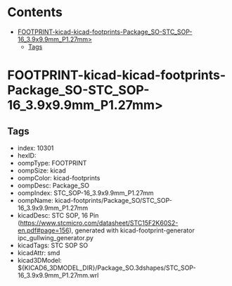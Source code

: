 



Contents
========

* [FOOTPRINT-kicad-kicad-footprints-Package_SO-STC_SOP-16_3.9x9.9mm_P1.27mm>](#footprint-kicad-kicad-footprints-package_so-stc_sop-16_39x99mm_p127mm)
	* [Tags](#tags)

# FOOTPRINT-kicad-kicad-footprints-Package_SO-STC_SOP-16_3.9x9.9mm_P1.27mm>

## Tags

- index: 10301
- hexID: 
- oompType: FOOTPRINT
- oompSize: kicad
- oompColor: kicad-footprints
- oompDesc: Package_SO
- oompIndex: STC_SOP-16_3.9x9.9mm_P1.27mm
- oompName: kicad-footprints/Package_SO/STC_SOP-16_3.9x9.9mm_P1.27mm
- kicadDesc: STC  SOP, 16 Pin (https://www.stcmicro.com/datasheet/STC15F2K60S2-en.pdf#page=156), generated with kicad-footprint-generator ipc_gullwing_generator.py
- kicadTags: STC SOP SO
- kicadAttr: smd
- kicad3DModel: ${KICAD6_3DMODEL_DIR}/Package_SO.3dshapes/STC_SOP-16_3.9x9.9mm_P1.27mm.wrl
